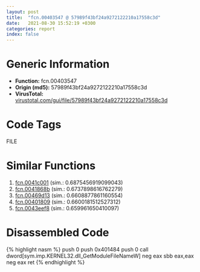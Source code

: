 ```yaml
---
layout: post
title:  "fcn.00403547 @ 57989f43bf24a9272122210a17558c3d"
date:   2021-08-30 15:52:19 +0300
categories: report
index: false
---
```


# Generic Information
- **Function:** fcn.00403547
- **Origin (md5):** 57989f43bf24a9272122210a17558c3d
- **VirusTotal:** [virustotal.com/gui/file/57989f43bf24a9272122210a17558c3d][virustotal_ref]

# Code Tags
<span class="tag" id="FILE">FILE</span>


# Similar Functions

1. [fcn.0041c001][similar_1_ref] (sim.: 0.6875456919099043)
2. [fcn.0041868b][similar_2_ref] (sim.: 0.6737898616762279)
3. [fcn.00469d13][similar_3_ref] (sim.: 0.6608877861160554)
4. [fcn.00401809][similar_4_ref] (sim.: 0.6600181512527312)
5. [fcn.0043eef8][similar_5_ref] (sim.: 0.659961650410097)


# Disassembled Code

{% highlight nasm %}
push 0
push 0x401484
push 0
call dword[sym.imp.KERNEL32.dll_GetModuleFileNameW]
neg eax
sbb eax,eax
neg eax
ret 
{% endhighlight %}


[similar_1_ref]: /report/fcn.0041c001@591592f0b79217fc95d61f8c4f595f30
[similar_2_ref]: /report/fcn.0041868b@f7474ca2bffc717ab641a8a1544e83e7
[similar_3_ref]: /report/fcn.00469d13@ab923633032c47ff6d9c40ed36a40b2b
[similar_4_ref]: /report/fcn.00401809@0c479721d5b1b04aa2ae26f589229494
[similar_5_ref]: /report/fcn.0043eef8@1b41e409ad60c1113d6c9019b71ba629
[virustotal_ref]: https://www.virustotal.com/gui/file/57989f43bf24a9272122210a17558c3d